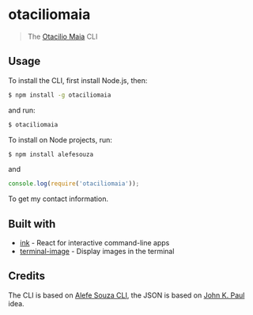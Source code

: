 # otaciliomaia

> The [Otacilio Maia](https://otaciliomaia.com) CLI



## Usage

To install the CLI, first install Node.js, then:

```bash
$ npm install -g otaciliomaia
```

and run:

```bash
$ otaciliomaia
```

To install on Node projects, run:

```bash
$ npm install alefesouza
```

and

```js
console.log(require('otaciliomaia'));
```

To get my contact information.

## Built with

- [ink](https://github.com/vadimdemedes/ink) - React for interactive command-line apps
- [terminal-image](https://github.com/sindresorhus/terminal-image) - Display images in the terminal

## Credits

The CLI is based on [Alefe Souza CLI](https://github.com/alefesouza/alefesouza), the JSON is based on [John K. Paul](https://github.com/johnkpaul/johnkpaul) idea.


